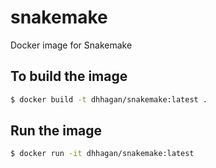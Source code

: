# snakemake
Docker image for Snakemake

## To build the image

```sh
$ docker build -t dhhagan/snakemake:latest .
```

## Run the image

```sh
$ docker run -it dhhagan/snakemake:latest
```
